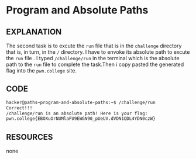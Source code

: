 # Program and Absolute Paths
## EXPLANATION 
The second task is to excute the `run` file that is in the `challenge` directory that is, in turn, in the `/` directory. I have to envoke its absolute path to excute the `run` file .
I typed `/challenge/run` in the terminal which is the absolute path to the `run` file to complete the task.Then i copy pasted the generated flag into the `pwn.college` site.
## CODE
```bash
hacker@paths~program-and-absolute-paths:~$ /challenge/run
Correct!!!
/challenge/run is an absolute path! Here is your flag:
pwn.college{EBOXuOrNUMlaFU9EWGN90_pUeUV.dVDN1QDL4YDN0czW}
```
## RESOURCES 
none 

